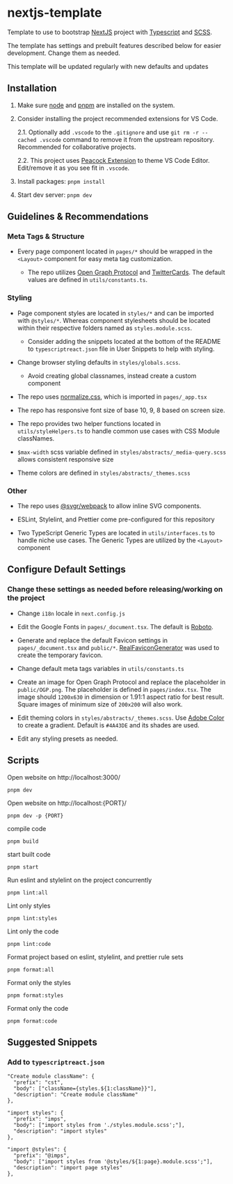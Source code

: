 # nextjs-template

Template to use to bootstrap [NextJS](https://nextjs.org/) project with [Typescript](https://www.typescriptlang.org/) and [SCSS](https://sass-lang.com/).

The template has settings and prebuilt features described below for easier development. Change them as needed.

This template will be updated regularly with new defaults and updates

## Installation

1. Make sure [node](https://nodejs.org/en/) and [pnpm](https://pnpm.io/installation) are installed on the system.

2. Consider installing the project recommended extensions for VS Code.

   2.1. Optionally add `.vscode` to the `.gitignore` and use `git rm -r --cached .vscode` command to remove it from the upstream repository. Recommended for collaborative projects.

   2.2. This project uses [Peacock Extension](https://marketplace.visualstudio.com/items?itemName=johnpapa.vscode-peacock) to theme VS Code Editor. Edit/remove it as you see fit in `.vscode`.

3. Install packages: `pnpm install`

4. Start dev server: `pnpm dev`

## Guidelines & Recommendations

### Meta Tags & Structure

- Every page component located in `pages/*` should be wrapped in the `<Layout>` component for easy meta tag customization.

  - The repo utilizes [Open Graph Protocol](https://opengraphprotocol.org/) and [TwitterCards](https://developer.twitter.com/en/docs/twitter-for-websites/cards/overview/abouts-cards). The default values are defined in `utils/constants.ts`.

### Styling

- Page component styles are located in `styles/*` and can be imported with `@styles/*`. Whereas component stylesheets should be located within their respective folders named as `styles.module.scss`.

  - Consider adding the snippets located at the bottom of the README to `typescriptreact.json` file in User Snippets to help with styling.

- Change browser styling defaults in `styles/globals.scss`.

  - Avoid creating global classnames, instead create a custom component

- The repo uses [normalize.css](https://www.npmjs.com/package/normalize.css), which is imported in `pages/_app.tsx`

- The repo has responsive font size of base 10, 9, 8 based on screen size.

- The repo provides two helper functions located in `utils/styleHelpers.ts` to handle common use cases with CSS Module classNames.

- `$max-width` scss variable defined in `styles/abstracts/_media-query.scss` allows consistent responsive size

- Theme colors are defined in `styles/abstracts/_themes.scss`

### Other

- The repo uses [@svgr/webpack](https://www.npmjs.com/package/@svgr/webpack) to allow inline SVG components.

- ESLint, Stylelint, and Prettier come pre-configured for this repository

- Two TypeScript Generic Types are located in `utils/interfaces.ts` to handle niche use cases. The Generic Types are utilized by the `<Layout>` component

## Configure Default Settings

### Change these settings as needed before releasing/working on the project

- Change `i18n` locale in `next.config.js`

- Edit the Google Fonts in `pages/_document.tsx`. The default is [Roboto](https://fonts.google.com/specimen/Roboto).

- Generate and replace the default Favicon settings in `pages/_document.tsx` and `public/*`. [RealFaviconGenerator](https://realfavicongenerator.net) was used to create the temporary favicon.

- Change default meta tags variables in `utils/constants.ts`

- Create an image for Open Graph Protocol and replace the placeholder in `public/OGP.png`. The placeholder is defined in `pages/index.tsx`. The image should `1200x630` in dimension or 1.91:1 aspect ratio for best result. Square images of minimum size of `200x200` will also work.

- Edit theming colors in `styles/abstracts/_themes.scss`. Use [Adobe Color](https://color.adobe.com/) to create a gradient. Default is `#4A43DE` and its shades are used.

- Edit any styling presets as needed.

## Scripts

Open website on http://localhost:3000/

```
pnpm dev
```

Open website on http://localhost:{PORT}/

```
pnpm dev -p {PORT}
```

compile code

```
pnpm build
```

start built code

```
pnpm start
```

Run eslint and stylelint on the project concurrently

```
pnpm lint:all
```

Lint only styles

```
pnpm lint:styles
```

Lint only the code

```
pnpm lint:code
```

Format project based on eslint, stylelint, and prettier rule sets

```
pnpm format:all
```

Format only the styles

```
pnpm format:styles
```

Format only the code

```
pnpm format:code
```

## Suggested Snippets

### Add to `typescriptreact.json`

```
"Create module className": {
  "prefix": "cst",
  "body": ["className={styles.${1:className}}"],
  "description": "Create module className"
},

"import styles": {
  "prefix": "imps",
  "body": ["import styles from './styles.module.scss';"],
  "description": "import styles"
},

"import @styles": {
  "prefix": "@imps",
  "body": ["import styles from '@styles/${1:page}.module.scss';"],
  "description": "import page styles"
},
```
